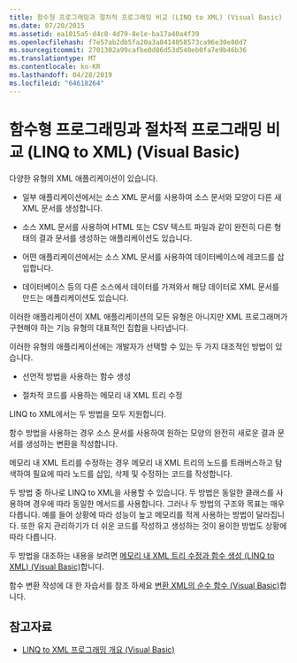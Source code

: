 ```yaml
---
title: 함수형 프로그래밍과 절차적 프로그래밍 비교 (LINQ to XML) (Visual Basic)
ms.date: 07/20/2015
ms.assetid: ea1015a5-d4c8-4d79-8e1e-ba17a40a4f39
ms.openlocfilehash: f7e57ab2db5fa20a3a8414058573ca96e30e80d7
ms.sourcegitcommit: 2701302a99cafbe0d86d53d540eb0fa7e9b46b36
ms.translationtype: MT
ms.contentlocale: ko-KR
ms.lasthandoff: 04/28/2019
ms.locfileid: "64618264"
---
```

# <a name="functional-vs-procedural-programming-linq-to-xml-visual-basic"></a>함수형 프로그래밍과 절차적 프로그래밍 비교 (LINQ to XML) (Visual Basic)
다양한 유형의 XML 애플리케이션이 있습니다.  
  
- 일부 애플리케이션에서는 소스 XML 문서를 사용하여 소스 문서와 모양이 다른 새 XML 문서를 생성합니다.  
  
- 소스 XML 문서를 사용하여 HTML 또는 CSV 텍스트 파일과 같이 완전히 다른 형태의 결과 문서를 생성하는 애플리케이션도 있습니다.  
  
- 어떤 애플리케이션에서는 소스 XML 문서를 사용하여 데이터베이스에 레코드를 삽입합니다.  
  
- 데이터베이스 등의 다른 소스에서 데이터를 가져와서 해당 데이터로 XML 문서를 만드는 애플리케이션도 있습니다.  
  
 이러한 애플리케이션이 XML 애플리케이션의 모든 유형은 아니지만 XML 프로그래머가 구현해야 하는 기능 유형의 대표적인 집합을 나타냅니다.  
  
 이러한 유형의 애플리케이션에는 개발자가 선택할 수 있는 두 가지 대조적인 방법이 있습니다.  
  
- 선언적 방법을 사용하는 함수 생성  
  
- 절차적 코드를 사용하는 메모리 내 XML 트리 수정  
  
 LINQ to XML에서는 두 방법을 모두 지원합니다.  
  
 함수 방법을 사용하는 경우 소스 문서를 사용하여 원하는 모양의 완전히 새로운 결과 문서를 생성하는 변환을 작성합니다.  
  
 메모리 내 XML 트리를 수정하는 경우 메모리 내 XML 트리의 노드를 트래버스하고 탐색하여 필요에 따라 노드를 삽입, 삭제 및 수정하는 코드를 작성합니다.  
  
 두 방법 중 하나로 LINQ to XML을 사용할 수 있습니다. 두 방법은 동일한 클래스를 사용하며 경우에 따라 동일한 메서드를 사용합니다. 그러나 두 방법의 구조와 목표는 매우 다릅니다. 예를 들어 상황에 따라 성능이 높고 메모리를 적게 사용하는 방법이 달라집니다. 또한 유지 관리하기가 더 쉬운 코드를 작성하고 생성하는 것이 용이한 방법도 상황에 따라 다릅니다.  
  
 두 방법을 대조하는 내용을 보려면 [메모리 내 XML 트리 수정과 함수 생성 (LINQ to XML) (Visual Basic)](../../../../visual-basic/programming-guide/concepts/linq/in-memory-xml-tree-modification-vs-functional-construction.md)합니다.  
  
 함수 변환 작성에 대 한 자습서를 참조 하세요 [변환 XML의 순수 함수 (Visual Basic)](../../../../visual-basic/programming-guide/concepts/linq/pure-functional-transformations-of-xml.md)합니다.  
  
## <a name="see-also"></a>참고자료

- [LINQ to XML 프로그래밍 개요 (Visual Basic)](../../../../visual-basic/programming-guide/concepts/linq/linq-to-xml-programming-overview.md)

